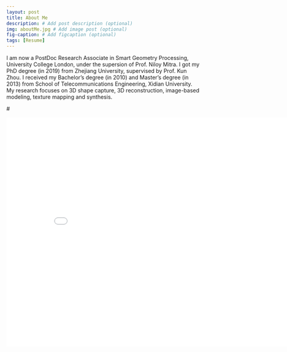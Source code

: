 ```yaml
---
layout: post
title: About Me
description: # Add post description (optional)
img: aboutMe.jpg # Add image post (optional)
fig-caption: # Add figcaption (optional)
tags: [Resume]
---
```


I am now a PostDoc Research Associate in Smart Geometry Processing, University College London, under the supersion of Prof. Niloy Mitra. I got my PhD degree (in 2019) from  Zhejiang University, supervised by Prof. Kun Zhou. I received my Bachelor’s degree (in 2010) and Master’s degree (in 2013) from School of Telecommunications Engineering, Xidian University. My research focuses on 3D shape capture, 3D reconstruction, image-based modeling, texture mapping and synthesis.

#<center><embed src="/pdf/My-CV.pdf" width="850" height="600"></center>
